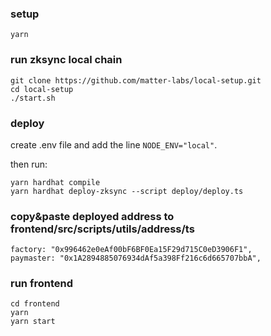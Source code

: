 ### setup

`yarn`

### run zksync local chain

```shell
git clone https://github.com/matter-labs/local-setup.git
cd local-setup
./start.sh
```

### deploy

create .env file and add the line `NODE_ENV="local"`.

then run:

```shell
yarn hardhat compile
yarn hardhat deploy-zksync --script deploy/deploy.ts
```

### copy&paste deployed address to frontend/src/scripts/utils/address/ts

```shell
factory: "0x996462e0eAf00bF6BF0Ea15F29d715C0eD3906F1",
paymaster: "0x1A2894885076934dAf5a398Ff216c6d665707bbA",
```

### run frontend

```shell
cd frontend
yarn
yarn start
```
